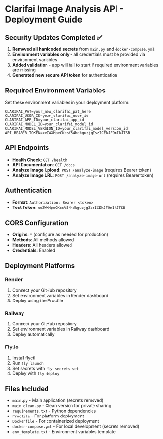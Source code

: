 # Clarifai Image Analysis API - Deployment Guide

## Security Updates Completed ✅

1. **Removed all hardcoded secrets** from `main.py` and `docker-compose.yml`
2. **Environment variables only** - all credentials must be provided via environment variables
3. **Added validation** - app will fail to start if required environment variables are missing
4. **Generated new secure API token** for authentication

## Required Environment Variables

Set these environment variables in your deployment platform:

```
CLARIFAI_PAT=your_new_clarifai_pat_here
CLARIFAI_USER_ID=your_clarifai_user_id
CLARIFAI_APP_ID=your_clarifai_app_id
CLARIFAI_MODEL_ID=your_clarifai_model_id
CLARIFAI_MODEL_VERSION_ID=your_clarifai_model_version_id
API_BEARER_TOKEN=xeZWXMpeCKcsV54hdkguzjgZszICEkJF9nIkJTSB
```

## API Endpoints

- **Health Check**: `GET /health`
- **API Documentation**: `GET /docs`
- **Analyze Image Upload**: `POST /analyze-image` (requires Bearer token)
- **Analyze Image URL**: `POST /analyze-image-url` (requires Bearer token)

## Authentication

- **Format**: `Authorization: Bearer <token>`
- **Test Token**: `xeZWXMpeCKcsV54hdkguzjgZszICEkJF9nIkJTSB`

## CORS Configuration

- **Origins**: `*` (configure as needed for production)
- **Methods**: All methods allowed
- **Headers**: All headers allowed
- **Credentials**: Enabled

## Deployment Platforms

### Render
1. Connect your GitHub repository
2. Set environment variables in Render dashboard
3. Deploy using the Procfile

### Railway
1. Connect your GitHub repository
2. Set environment variables in Railway dashboard
3. Deploy automatically

### Fly.io
1. Install flyctl
2. Run `fly launch`
3. Set secrets with `fly secrets set`
4. Deploy with `fly deploy`

## Files Included

- `main.py` - Main application (secrets removed)
- `main_clean.py` - Clean version for private sharing
- `requirements.txt` - Python dependencies
- `Procfile` - For platform deployment
- `Dockerfile` - For containerized deployment
- `docker-compose.yml` - For local development (secrets removed)
- `env_template.txt` - Environment variables template

